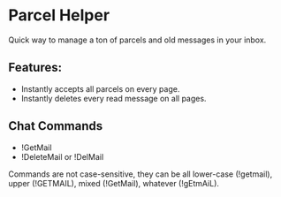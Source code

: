# Parcel Helper

Quick way to manage a ton of parcels and old messages in your inbox.

## Features:
* Instantly accepts all parcels on every page.
* Instantly deletes every read message on all pages.

## Chat Commands
* !GetMail
* !DeleteMail or !DelMail

Commands are not case-sensitive, they can be all lower-case (!getmail), upper (!GETMAIL), mixed (!GetMail), whatever (!gEtmAiL).